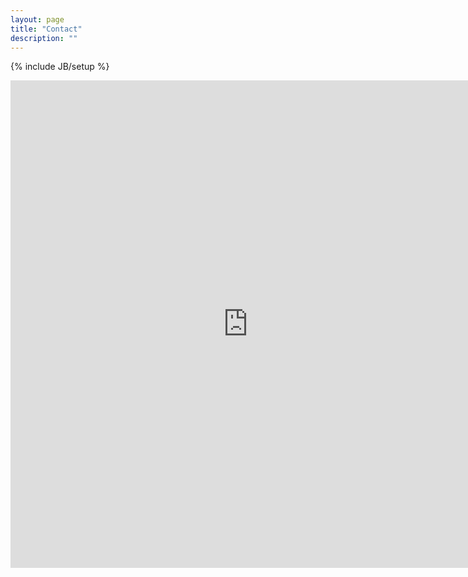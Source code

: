 ```yaml
---
layout: page
title: "Contact"
description: ""
---
```

{% include JB/setup %}

<iframe src="https://docs.google.com/forms/d/1_s3z1nt3Pcw_5C-7NoWUrlc5NNrFFaX-c4nfOdIom8M/viewform?embedded=true&ttl=0" width="760" height="780" frameborder="0" marginheight="0" marginwidth="0">Loading...</iframe>
